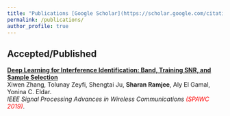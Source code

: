 ```yaml
---
title: "Publications [Google Scholar](https://scholar.google.com/citations?user=QYNYHEMAAAAJ&hl=en)"
permalink: /publications/
author_profile: true
---
```


## Accepted/Published

<b>[Deep Learning for Interference Identification: Band, Training SNR, and Sample Selection](http://sharanramjee.github.io/publications/c1)</b> <br>
Xiwen Zhang, Tolunay Zeyfi, Shengtai Ju, <b>Sharan Ramjee</b>, Aly El Gamal, Yonina C. Eldar. <br>
<i>IEEE Signal Processing Advances in Wireless Communications <span style="color:red">(SPAWC 2019)</span></i>.
